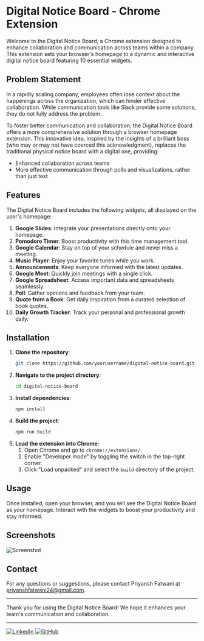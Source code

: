 # Digital Notice Board - Chrome Extension

Welcome to the Digital Notice Board, a Chrome extension designed to enhance collaboration and communication across teams within a company. This extension sets your browser's homepage to a dynamic and interactive digital notice board featuring 10 essential widgets. 

## Problem Statement

In a rapidly scaling company, employees often lose context about the happenings across the organization, which can hinder effective collaboration. While communication tools like Slack provide some solutions, they do not fully address the problem. 

To foster better communication and collaboration, the Digital Notice Board offers a more comprehensive solution through a browser homepage extension. This innovative idea, inspired by the insights of a brilliant boss (who may or may not have coerced this acknowledgment), replaces the traditional physical notice board with a digital one, providing:

- Enhanced collaboration across teams
- More effective communication through polls and visualizations, rather than just text

## Features

The Digital Notice Board includes the following widgets, all displayed on the user's homepage:

1. **Google Slides**: Integrate your presentations directly onto your homepage.
2. **Pomodoro Timer**: Boost productivity with this time management tool.
3. **Google Calendar**: Stay on top of your schedule and never miss a meeting.
4. **Music Player**: Enjoy your favorite tunes while you work.
5. **Announcements**: Keep everyone informed with the latest updates.
6. **Google Meet**: Quickly join meetings with a single click.
7. **Google Spreadsheet**: Access important data and spreadsheets seamlessly.
8. **Poll**: Gather opinions and feedback from your team.
9. **Quote from a Book**: Get daily inspiration from a curated selection of book quotes.
10. **Daily Growth Tracker**: Track your personal and professional growth daily.

## Installation

1. **Clone the repository**: 
    ```bash
    git clone https://github.com/yourusername/digital-notice-board.git
    ```
2. **Navigate to the project directory**:
    ```bash
    cd digital-notice-board
    ```
3. **Install dependencies**:
    ```bash
    npm install
    ```
4. **Build the project**:
    ```bash
    npm run build
    ```
5. **Load the extension into Chrome**:
    1. Open Chrome and go to `chrome://extensions/`.
    2. Enable "Developer mode" by toggling the switch in the top-right corner.
    3. Click "Load unpacked" and select the `build` directory of the project.

## Usage

Once installed, open your browser, and you will see the Digital Notice Board as your homepage. Interact with the widgets to boost your productivity and stay informed.

## Screenshots

![Screenshot](screenshots/extensionss.png)

## Contact

For any questions or suggestions, please contact Priyansh Fatwani at [priyanshfatwani24@gmail.com](mailto:priyanshfatwani24@gmail.com).

---

Thank you for using the Digital Notice Board! We hope it enhances your team's communication and collaboration.

---

[![LinkedIn](https://img.shields.io/badge/LinkedIn-0A66C2?style=for-the-badge&logo=linkedin&logoColor=white)](https://www.linkedin.com/in/priyansh-fatwani-110b7023b/)
[![GitHub](https://img.shields.io/badge/GitHub-171515?style=for-the-badge&logo=github&logoColor=white)](https://github.com/PriyanshFatwani)
